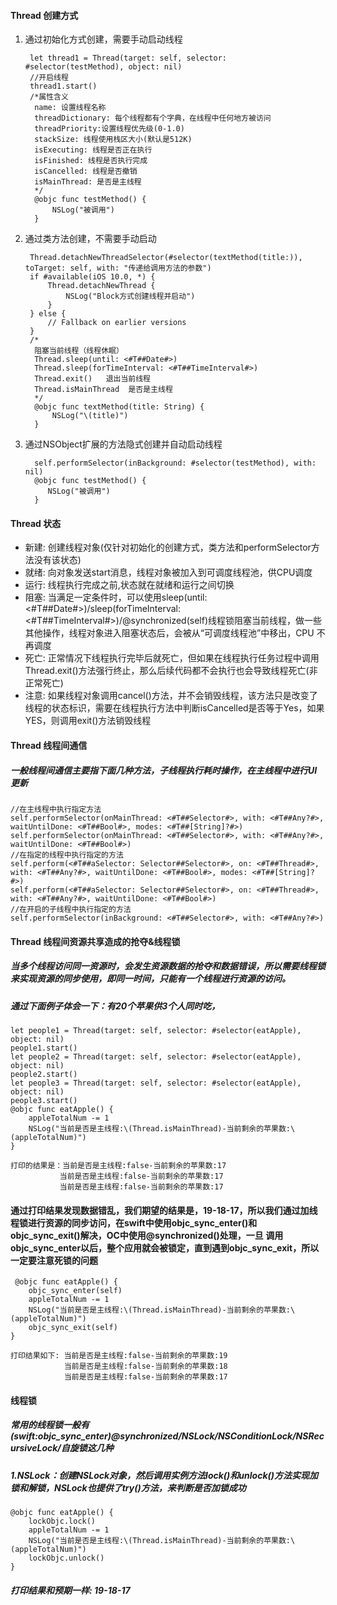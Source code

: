 #### Thread 创建方式
1. 通过初始化方式创建，需要手动启动线程

        let thread1 = Thread(target: self, selector: #selector(testMethod), object: nil)
        //开启线程
        thread1.start()
        /*属性含义
         name: 设置线程名称
         threadDictionary: 每个线程都有个字典，在线程中任何地方被访问
         threadPriority:设置线程优先级(0-1.0)
         stackSize: 线程使用栈区大小(默认是512K)
         isExecuting: 线程是否正在执行
         isFinished: 线程是否执行完成
         isCancelled: 线程是否撤销
         isMainThread: 是否是主线程
         */
         @objc func testMethod() {
             NSLog("被调用")
         }

2. 通过类方法创建，不需要手动启动

        Thread.detachNewThreadSelector(#selector(textMethod(title:)), toTarget: self, with: "传递给调用方法的参数")
        if #available(iOS 10.0, *) {
            Thread.detachNewThread {
                NSLog("Block方式创建线程并启动")
            }
        } else {
            // Fallback on earlier versions
        }
        /*
         阻塞当前线程（线程休眠）
         Thread.sleep(until: <#T##Date#>)
         Thread.sleep(forTimeInterval: <#T##TimeInterval#>)
         Thread.exit()   退出当前线程
         Thread.isMainThread  是否是主线程
         */
         @objc func textMethod(title: String) {
             NSLog("\(title)")
         }
     
3. 通过NSObject扩展的方法隐式创建并自动启动线程

         self.performSelector(inBackground: #selector(testMethod), with: nil)
         @objc func testMethod() {
            NSLog("被调用")
         }
     
#### Thread 状态
   * 新建: 创建线程对象(仅针对初始化的创建方式，类方法和performSelector方法没有该状态)
   * 就绪: 向对象发送start消息，线程对象被加入到可调度线程池，供CPU调度
   * 运行: 线程执行完成之前,状态就在就绪和运行之间切换
   * 阻塞: 当满足一定条件时，可以使用sleep(until: <#T##Date#>)/sleep(forTimeInterval: <#T##TimeInterval#>)/@synchronized(self)线程锁阻塞当前线程，做一些其他操作，线程对象进入阻塞状态后，会被从“可调度线程池”中移出，CPU 不再调度
   * 死亡: 正常情况下线程执行完毕后就死亡，但如果在线程执行任务过程中调用Thread.exit()方法强行终止，那么后续代码都不会执行也会导致线程死亡(非正常死亡)
   * 注意: 如果线程对象调用cancel()方法，并不会销毁线程，该方法只是改变了线程的状态标识，需要在线程执行方法中判断isCancelled是否等于Yes，如果YES，则调用exit()方法销毁线程

#### Thread 线程间通信
##### 一般线程间通信主要指下面几种方法，子线程执行耗时操作，在主线程中进行UI更新
    //在主线程中执行指定方法
    self.performSelector(onMainThread: <#T##Selector#>, with: <#T##Any?#>, waitUntilDone: <#T##Bool#>, modes: <#T##[String]?#>)
    self.performSelector(onMainThread: <#T##Selector#>, with: <#T##Any?#>, waitUntilDone: <#T##Bool#>)
    //在指定的线程中执行指定的方法
    self.perform(<#T##aSelector: Selector##Selector#>, on: <#T##Thread#>, with: <#T##Any?#>, waitUntilDone: <#T##Bool#>, modes: <#T##[String]?#>)
    self.perform(<#T##aSelector: Selector##Selector#>, on: <#T##Thread#>, with: <#T##Any?#>, waitUntilDone: <#T##Bool#>)
    //在开启的子线程中执行指定的方法
    self.performSelector(inBackground: <#T##Selector#>, with: <#T##Any?#>)

#### Thread 线程间资源共享造成的抢夺&线程锁
##### 当多个线程访问同一资源时，会发生资源数据的抢夺和数据错误，所以需要线程锁来实现资源的同步使用，即同一时间，只能有一个线程进行资源的访问。
##### 通过下面例子体会一下：有20个苹果供3个人同时吃，
    let people1 = Thread(target: self, selector: #selector(eatApple), object: nil)
    people1.start()
    let people2 = Thread(target: self, selector: #selector(eatApple), object: nil)
    people2.start()
    let people3 = Thread(target: self, selector: #selector(eatApple), object: nil)
    people3.start()
    @objc func eatApple() {
        appleTotalNum -= 1
        NSLog("当前是否是主线程:\(Thread.isMainThread)-当前剩余的苹果数:\(appleTotalNum)")
    }
    
    打印的结果是：当前是否是主线程:false-当前剩余的苹果数:17
               当前是否是主线程:false-当前剩余的苹果数:17
               当前是否是主线程:false-当前剩余的苹果数:17
#### 通过打印结果发现数据错乱，我们期望的结果是，19-18-17，所以我们通过加线程锁进行资源的同步访问，在swift中使用objc_sync_enter()和objc_sync_exit()解决，OC中使用@synchronized()处理，一旦 调用objc_sync_enter以后，整个应用就会被锁定，直到遇到objc_sync_exit，所以一定要注意死锁的问题
     @objc func eatApple() {
        objc_sync_enter(self)
        appleTotalNum -= 1
        NSLog("当前是否是主线程:\(Thread.isMainThread)-当前剩余的苹果数:\(appleTotalNum)")
        objc_sync_exit(self)
    }

    打印结果如下: 当前是否是主线程:false-当前剩余的苹果数:19
                当前是否是主线程:false-当前剩余的苹果数:18
                当前是否是主线程:false-当前剩余的苹果数:17

#### 线程锁
##### 常用的线程锁一般有(swift:objc_sync_enter)@synchronized/NSLock/NSConditionLock/NSRecursiveLock/自旋锁这几种
##### 1.NSLock：创建NSLock对象，然后调用实例方法lock()和unlock()方法实现加锁和解锁，NSLock也提供了try()方法，来判断是否加锁成功
    @objc func eatApple() {
        lockObjc.lock()
        appleTotalNum -= 1
        NSLog("当前是否是主线程:\(Thread.isMainThread)-当前剩余的苹果数:\(appleTotalNum)")
        lockObjc.unlock()
    }
##### 打印结果和预期一样: 19-18-17
